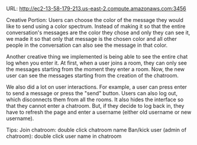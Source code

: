 URL:
http://ec2-13-58-179-213.us-east-2.compute.amazonaws.com:3456

Creative Portion:
Users can choose the color of the message they would like to send using a color spectrum. Instead of making it so that the entire conversation's messages are the color they chose and only they can see it, we made it so that only that message is the chosen color and all other people in the conversation can also see the message in that color. 

Another creative thing we implemented is being able to see the entire chat log when you enter it. At first, when a user joins a room, they can only see the messages starting from the moment they enter a room. Now, the new user can see the messages starting from the creation of the chatroom. 

We also did a lot on user interactions. For example, a user can press enter to send a message or press the "send" button. Users can also log out, which disconnects them from all the rooms. It also hides the interface so that they cannot enter a chatroom. But, if they decide to log back in, they have to refresh the page and enter a username (either old username or new username).


Tips:
Join chatroom: double click chatroom name
Ban/kick user (admin of chatroom): double click user name in chatroom 
